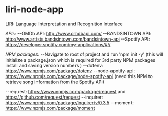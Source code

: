 # liri-node-app
LIRI: Language Interpretation and Recognition Interface


*APIs:*
--OMDb API: http://www.omdbapi.com/ 
--BANDSINTOWN API: http://www.artists.bandsintown.com/bandsintown-api 
--Spotify API: https://developer.spotify.com/my-applications/#!/ 


*NPM packages:*
--Navigate to root of project and run 'npm init -y' 
        (this will initialize a package.json which is required for 3rd party NPM packages install and saving version numbers )
--dotenv: https://www.npmjs.com/package/dotenv
--node-apotify-api: https://www.npmjs.com/package/node-spotify-api 
        (need this NPM to retrieve song information from the Spotify API)
    
--request: https://www.npmjs.com/package/request and https://github.com/request/request 
--inquirer: https://www.npmjs.com/package/inquirer/v/0.3.5
--moment: https://www.npmjs.com/package/moment 